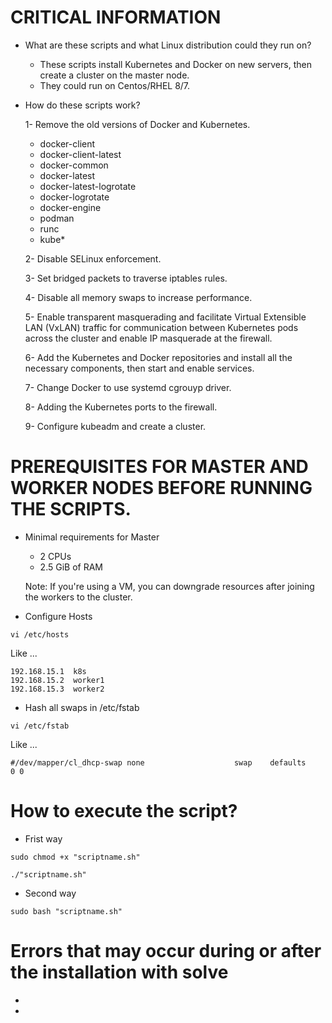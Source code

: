 # CRITICAL INFORMATION
- What are these scripts and what Linux distribution could they run on?
  - These scripts install Kubernetes and Docker on new servers, then create a cluster on the master node.
  - They could run on Centos/RHEL 8/7.
- How do these scripts work?

  1- Remove the old versions of Docker and Kubernetes.
     - docker-client
     - docker-client-latest
     - docker-common
     - docker-latest
     - docker-latest-logrotate
     - docker-logrotate
     - docker-engine
     - podman
     - runc
     - kube*

  2- Disable SELinux enforcement.

  3- Set bridged packets to traverse iptables rules.

  4- Disable all memory swaps to increase performance.

  5- Enable transparent masquerading and facilitate Virtual Extensible LAN (VxLAN) traffic for communication between Kubernetes pods across the cluster and enable IP masquerade at the firewall.

  6- Add the Kubernetes and Docker repositories and install all the necessary components, then start and enable services.

  7- Change Docker to use systemd cgrouyp driver.

  8- Adding the Kubernetes ports to the firewall.

  9- Configure kubeadm and create a cluster.

# PREREQUISITES FOR MASTER AND WORKER NODES BEFORE RUNNING THE SCRIPTS.

- Minimal requirements for Master
  - 2 CPUs
  - 2.5 GiB of RAM
   
  Note: If you're using a VM, you can downgrade resources after joining the workers to the cluster.

- Configure Hosts
```
vi /etc/hosts
```
Like ...
```
192.168.15.1  k8s
192.168.15.2  worker1
192.168.15.3  worker2
```

- Hash all swaps in /etc/fstab
```
vi /etc/fstab
```
Like ...
```
#/dev/mapper/cl_dhcp-swap none                    swap    defaults        0 0
```
# How to execute the script?
- Frist way
```
sudo chmod +x "scriptname.sh"
```
```
./"scriptname.sh"
```
- Second way
```
sudo bash "scriptname.sh"
```
# Errors that may occur during or after the installation with solve
- 
-
